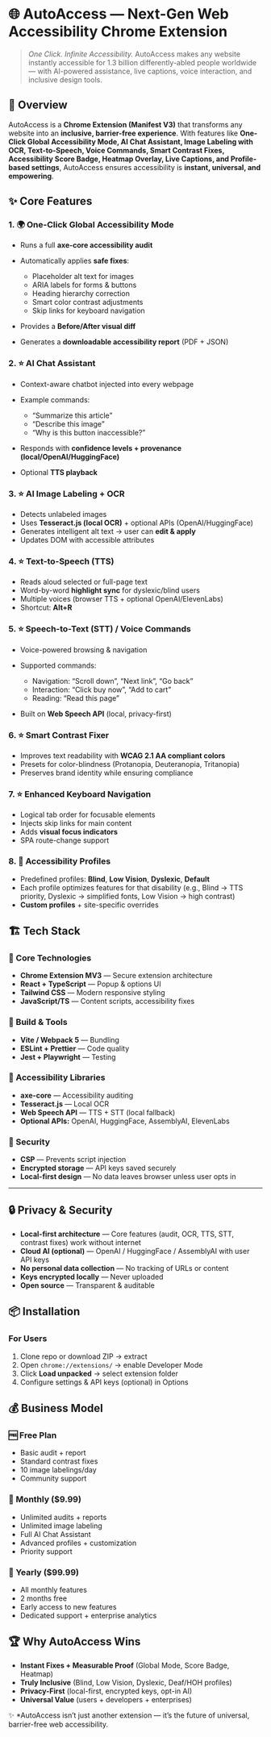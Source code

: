 

# 🌐 AutoAccess — Next-Gen Web Accessibility Chrome Extension

> *One Click. Infinite Accessibility.*
> AutoAccess makes any website instantly accessible for 1.3 billion differently-abled people worldwide — with AI-powered assistance, live captions, voice interaction, and inclusive design tools.


## 🚀 Overview

AutoAccess is a **Chrome Extension (Manifest V3)** that transforms any website into an **inclusive, barrier-free experience**.
With features like **One-Click Global Accessibility Mode, AI Chat Assistant, Image Labeling with OCR, Text-to-Speech, Voice Commands, Smart Contrast Fixes, Accessibility Score Badge, Heatmap Overlay, Live Captions, and Profile-based settings**, AutoAccess ensures accessibility is **instant, universal, and empowering**.


## ✨ Core Features

### 1. 🌍 One-Click Global Accessibility Mode

* Runs a full **axe-core accessibility audit**
* Automatically applies **safe fixes**:

  * Placeholder alt text for images
  * ARIA labels for forms & buttons
  * Heading hierarchy correction
  * Smart color contrast adjustments
  * Skip links for keyboard navigation
* Provides a **Before/After visual diff**
* Generates a **downloadable accessibility report** (PDF + JSON)


### 2. ⭐ AI Chat Assistant

* Context-aware chatbot injected into every webpage
* Example commands:

  * “Summarize this article”
  * “Describe this image”
  * “Why is this button inaccessible?”
* Responds with **confidence levels + provenance (local/OpenAI/HuggingFace)**
* Optional **TTS playback**

### 3. ⭐ AI Image Labeling + OCR

* Detects unlabeled images
* Uses **Tesseract.js (local OCR)** + optional APIs (OpenAI/HuggingFace)
* Generates intelligent alt text → user can **edit & apply**
* Updates DOM with accessible attributes

### 4. ⭐ Text-to-Speech (TTS)

* Reads aloud selected or full-page text
* Word-by-word **highlight sync** for dyslexic/blind users
* Multiple voices (browser TTS + optional OpenAI/ElevenLabs)
* Shortcut: **Alt+R**

### 5. ⭐ Speech-to-Text (STT) / Voice Commands

* Voice-powered browsing & navigation
* Supported commands:

  * Navigation: “Scroll down”, “Next link”, “Go back”
  * Interaction: “Click buy now”, “Add to cart”
  * Reading: “Read this page”
* Built on **Web Speech API** (local, privacy-first)

### 6. ⭐ Smart Contrast Fixer

* Improves text readability with **WCAG 2.1 AA compliant colors**
* Presets for color-blindness (Protanopia, Deuteranopia, Tritanopia)
* Preserves brand identity while ensuring compliance

### 7. ⭐ Enhanced Keyboard Navigation

* Logical tab order for focusable elements
* Injects skip links for main content
* Adds **visual focus indicators**
* SPA route-change support


### 8. 👤 Accessibility Profiles

* Predefined profiles: **Blind**, **Low Vision**, **Dyslexic**, **Default**
* Each profile optimizes features for that disability (e.g., Blind → TTS priority, Dyslexic → simplified fonts, Low Vision → high contrast)
* **Custom profiles** + site-specific overrides


## 🏗️ Tech Stack

### 🔹 Core Technologies

* **Chrome Extension MV3** — Secure extension architecture
* **React + TypeScript** — Popup & options UI
* **Tailwind CSS** — Modern responsive styling
* **JavaScript/TS** — Content scripts, accessibility fixes

### 🔹 Build & Tools

* **Vite / Webpack 5** — Bundling
* **ESLint + Prettier** — Code quality
* **Jest + Playwright** — Testing

### 🔹 Accessibility Libraries

* **axe-core** — Accessibility auditing
* **Tesseract.js** — Local OCR
* **Web Speech API** — TTS + STT (local fallback)
* **Optional APIs:** OpenAI, HuggingFace, AssemblyAI, ElevenLabs

### 🔹 Security

* **CSP** — Prevents script injection
* **Encrypted storage** — API keys saved securely
* **Local-first design** — No data leaves browser unless user opts in

---

## 🔒 Privacy & Security

* **Local-first architecture** — Core features (audit, OCR, TTS, STT, contrast fixes) work without internet
* **Cloud AI (optional)** — OpenAI / HuggingFace / AssemblyAI with user API keys
* **No personal data collection** — No tracking of URLs or content
* **Keys encrypted locally** — Never uploaded
* **Open source** — Transparent & auditable


## 📦 Installation

### For Users

1. Clone repo or download ZIP → extract
2. Open `chrome://extensions/` → enable Developer Mode
3. Click **Load unpacked** → select extension folder
4. Configure settings & API keys (optional) in Options


## 💰 Business Model

### 🆓 Free Plan

* Basic audit + report
* Standard contrast fixes
* 10 image labelings/day
* Community support

### 💎 Monthly ($9.99)

* Unlimited audits + reports
* Unlimited image labeling
* Full AI Chat Assistant
* Advanced profiles + customization
* Priority support

### 👑 Yearly ($99.99)

* All monthly features
* 2 months free
* Early access to new features
* Dedicated support + enterprise analytics


## 🏆 Why AutoAccess Wins

* **Instant Fixes + Measurable Proof** (Global Mode, Score Badge, Heatmap)
* **Truly Inclusive** (Blind, Low Vision, Dyslexic, Deaf/HOH profiles)
* **Privacy-First** (local-first, encrypted keys, opt-in AI)
* **Universal Value** (users + developers + enterprises)


✨ *AutoAccess isn’t just another extension — it’s the future of universal, barrier-free web accessibility.

